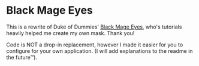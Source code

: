 # Black Mage Eyes

This is a rewrite of Duke of Dummies' [Black Mage Eyes](https://github.com/dukeofdummies/BlackMageEyes), who's tutorials heavily helped me create my own mask. Thank you!

Code is NOT a drop-in replacement, however I made it easier for you to configure for your own application. (I will add explanations to the readme in the future:tm:).
